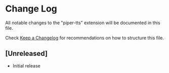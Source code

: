 # Change Log

All notable changes to the "piper-tts" extension will be documented in this file.

Check [Keep a Changelog](http://keepachangelog.com/) for recommendations on how to structure this file.

## [Unreleased]

- Initial release